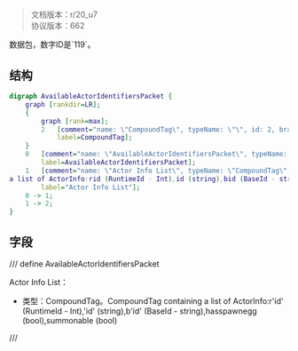 # <!-- md:samp AvailableActorIdentifiersPacket -->

> 文档版本：r/20_u7<br/>协议版本：662

<!-- md:samp AvailableActorIdentifiersPacket -->数据包，数字ID是`119`。

## 结构

```dot
digraph AvailableActorIdentifiersPacket {
	graph [rankdir=LR];
	{
		graph [rank=max];
		2	[comment="name: \"CompoundTag\", typeName: \"\", id: 2, branchId: 0, recurseId: -1, attributes: 512, notes: \"\"",
			label=CompoundTag];
	}
	0	[comment="name: \"AvailableActorIdentifiersPacket\", typeName: \"\", id: 0, branchId: 119, recurseId: -1, attributes: 0, notes: \"\"",
		label=AvailableActorIdentifiersPacket];
	1	[comment="name: \"Actor Info List\", typeName: \"CompoundTag\", id: 1, branchId: 0, recurseId: -1, attributes: 256, notes: \"CompoundTag containing \
a list of ActorInfo:rid (RuntimeId - Int),id (string),bid (BaseId - string),hasspawnegg (bool),summonable (bool)\"",
		label="Actor Info List"];
	0 -> 1;
	1 -> 2;
}

```

## 字段

/// define
AvailableActorIdentifiersPacket

Actor Info List：[<!-- md:samp CompoundTag -->](refs/protocols/types/CompoundTag.md)

- 类型：CompoundTag。CompoundTag containing a list of ActorInfo:r'id' (RuntimeId - Int),'id' (string),b'id' (BaseId - string),hasspawnegg (bool),summonable (bool)


///
